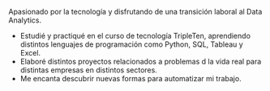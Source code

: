 Apasionado por la tecnología y disfrutando de una transición laboral al Data Analytics.
* Estudié y practiqué en el curso de tecnología TripleTen, aprendiendo distintos lenguajes de programación como Python, SQL, Tableau y Excel.
* Elaboré distintos proyectos relacionados a problemas d la vida real para distintas empresas en distintos sectores.
* Me encanta descubrir nuevas formas para automatizar mi trabajo.
